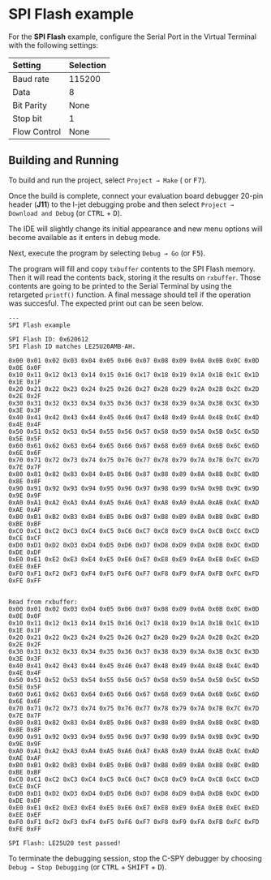 # SPI Flash example

For the __SPI Flash__ example, configure the Serial Port in the Virtual Terminal with the following settings:

| __Setting__    |  __Selection__  |
| :------------- | :-------------- |
| Baud rate      | 115200          |
| Data           | 8               |
| Bit Parity     | None            |
| Stop bit       | 1               | 
| Flow Control   | None            | 

## Building and Running
	
To build and run the project, select `Project → Make` ( or <kbd>F7</kbd>).

Once the build is complete, connect your evaluation board debugger 20-pin header (__J11__) to the I-jet debugging probe and then select `Project → Download and Debug` (or <kbd>CTRL</kbd> + <kbd>D</kbd>).

The IDE will slightly change its initial appearance and new menu options will become available as it enters in debug mode.

Next, execute the program by selecting `Debug → Go` (or <kbd>F5</kbd>).

The program will fill and copy `txbuffer` contents to the SPI Flash memory. Then it will read the contents back, storing it the results on `rxbuffer`. Those contents are going to be printed to the Serial Terminal by using the retargeted `printf()` function. A final message should tell if the operation was succesful. The expected print out can be seen below.

```
---
SPI Flash example

SPI Flash ID: 0x620612
SPI Flash ID matches LE25U20AMB-AH.

0x00 0x01 0x02 0x03 0x04 0x05 0x06 0x07 0x08 0x09 0x0A 0x0B 0x0C 0x0D 0x0E 0x0F
0x10 0x11 0x12 0x13 0x14 0x15 0x16 0x17 0x18 0x19 0x1A 0x1B 0x1C 0x1D 0x1E 0x1F
0x20 0x21 0x22 0x23 0x24 0x25 0x26 0x27 0x28 0x29 0x2A 0x2B 0x2C 0x2D 0x2E 0x2F
0x30 0x31 0x32 0x33 0x34 0x35 0x36 0x37 0x38 0x39 0x3A 0x3B 0x3C 0x3D 0x3E 0x3F
0x40 0x41 0x42 0x43 0x44 0x45 0x46 0x47 0x48 0x49 0x4A 0x4B 0x4C 0x4D 0x4E 0x4F
0x50 0x51 0x52 0x53 0x54 0x55 0x56 0x57 0x58 0x59 0x5A 0x5B 0x5C 0x5D 0x5E 0x5F
0x60 0x61 0x62 0x63 0x64 0x65 0x66 0x67 0x68 0x69 0x6A 0x6B 0x6C 0x6D 0x6E 0x6F
0x70 0x71 0x72 0x73 0x74 0x75 0x76 0x77 0x78 0x79 0x7A 0x7B 0x7C 0x7D 0x7E 0x7F
0x80 0x81 0x82 0x83 0x84 0x85 0x86 0x87 0x88 0x89 0x8A 0x8B 0x8C 0x8D 0x8E 0x8F
0x90 0x91 0x92 0x93 0x94 0x95 0x96 0x97 0x98 0x99 0x9A 0x9B 0x9C 0x9D 0x9E 0x9F
0xA0 0xA1 0xA2 0xA3 0xA4 0xA5 0xA6 0xA7 0xA8 0xA9 0xAA 0xAB 0xAC 0xAD 0xAE 0xAF
0xB0 0xB1 0xB2 0xB3 0xB4 0xB5 0xB6 0xB7 0xB8 0xB9 0xBA 0xBB 0xBC 0xBD 0xBE 0xBF
0xC0 0xC1 0xC2 0xC3 0xC4 0xC5 0xC6 0xC7 0xC8 0xC9 0xCA 0xCB 0xCC 0xCD 0xCE 0xCF
0xD0 0xD1 0xD2 0xD3 0xD4 0xD5 0xD6 0xD7 0xD8 0xD9 0xDA 0xDB 0xDC 0xDD 0xDE 0xDF
0xE0 0xE1 0xE2 0xE3 0xE4 0xE5 0xE6 0xE7 0xE8 0xE9 0xEA 0xEB 0xEC 0xED 0xEE 0xEF
0xF0 0xF1 0xF2 0xF3 0xF4 0xF5 0xF6 0xF7 0xF8 0xF9 0xFA 0xFB 0xFC 0xFD 0xFE 0xFF


Read from rxbuffer:
0x00 0x01 0x02 0x03 0x04 0x05 0x06 0x07 0x08 0x09 0x0A 0x0B 0x0C 0x0D 0x0E 0x0F
0x10 0x11 0x12 0x13 0x14 0x15 0x16 0x17 0x18 0x19 0x1A 0x1B 0x1C 0x1D 0x1E 0x1F
0x20 0x21 0x22 0x23 0x24 0x25 0x26 0x27 0x28 0x29 0x2A 0x2B 0x2C 0x2D 0x2E 0x2F
0x30 0x31 0x32 0x33 0x34 0x35 0x36 0x37 0x38 0x39 0x3A 0x3B 0x3C 0x3D 0x3E 0x3F
0x40 0x41 0x42 0x43 0x44 0x45 0x46 0x47 0x48 0x49 0x4A 0x4B 0x4C 0x4D 0x4E 0x4F
0x50 0x51 0x52 0x53 0x54 0x55 0x56 0x57 0x58 0x59 0x5A 0x5B 0x5C 0x5D 0x5E 0x5F
0x60 0x61 0x62 0x63 0x64 0x65 0x66 0x67 0x68 0x69 0x6A 0x6B 0x6C 0x6D 0x6E 0x6F
0x70 0x71 0x72 0x73 0x74 0x75 0x76 0x77 0x78 0x79 0x7A 0x7B 0x7C 0x7D 0x7E 0x7F
0x80 0x81 0x82 0x83 0x84 0x85 0x86 0x87 0x88 0x89 0x8A 0x8B 0x8C 0x8D 0x8E 0x8F
0x90 0x91 0x92 0x93 0x94 0x95 0x96 0x97 0x98 0x99 0x9A 0x9B 0x9C 0x9D 0x9E 0x9F
0xA0 0xA1 0xA2 0xA3 0xA4 0xA5 0xA6 0xA7 0xA8 0xA9 0xAA 0xAB 0xAC 0xAD 0xAE 0xAF
0xB0 0xB1 0xB2 0xB3 0xB4 0xB5 0xB6 0xB7 0xB8 0xB9 0xBA 0xBB 0xBC 0xBD 0xBE 0xBF
0xC0 0xC1 0xC2 0xC3 0xC4 0xC5 0xC6 0xC7 0xC8 0xC9 0xCA 0xCB 0xCC 0xCD 0xCE 0xCF
0xD0 0xD1 0xD2 0xD3 0xD4 0xD5 0xD6 0xD7 0xD8 0xD9 0xDA 0xDB 0xDC 0xDD 0xDE 0xDF
0xE0 0xE1 0xE2 0xE3 0xE4 0xE5 0xE6 0xE7 0xE8 0xE9 0xEA 0xEB 0xEC 0xED 0xEE 0xEF
0xF0 0xF1 0xF2 0xF3 0xF4 0xF5 0xF6 0xF7 0xF8 0xF9 0xFA 0xFB 0xFC 0xFD 0xFE 0xFF

SPI Flash: LE25U20 test passed!
```

To terminate the debugging session, stop the C-SPY debugger by choosing `Debug → Stop Debugging` (or <kbd>CTRL</kbd> + <kbd>SHIFT</kbd> + <kbd>D</kbd>).
